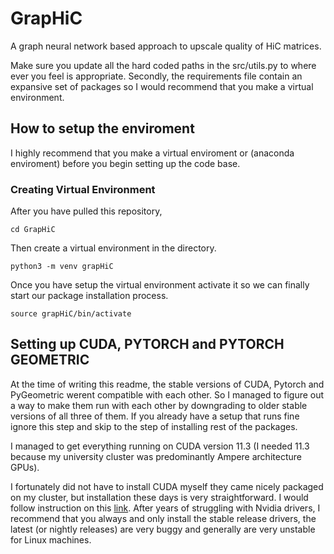 # GrapHiC
A graph neural network based approach to upscale quality of HiC matrices.


Make sure you update all the hard coded paths in the src/utils.py to where ever you feel is appropriate. Secondly, the requirements file contain an expansive set of packages so I would recommend that you make a virtual environment.



## How to setup the enviroment
I highly recommend that you make a virtual enviroment or (anaconda enviroment) before you begin setting up the code base. 


### Creating Virtual Environment
After you have pulled this repository, 

```
cd GrapHiC
```

Then create a virtual environment in the directory.

```
python3 -m venv grapHiC
```

Once you have setup the virtual environment activate it so we can finally start our package installation process. 

```
source grapHiC/bin/activate
```
## Setting up CUDA, PYTORCH and PYTORCH GEOMETRIC
At the time of writing this readme, the stable versions of CUDA, Pytorch and PyGeometric werent compatible with each other. So I managed to figure out a way to make them run with each other by downgrading to older stable versions of all three of them. If you already have a setup that runs fine ignore this step and skip to the step of installing rest of the packages. 

I managed to get everything running on CUDA version 11.3 (I needed 11.3 because my university cluster was predominantly Ampere architecture GPUs). 

I fortunately did not have to install CUDA myself they came nicely packaged on my cluster, but installation these days is very straightforward. I would follow instruction on this [link](https://developer.nvidia.com/cuda-11.3.0-download-archive?target_os=Linux). After years of struggling with Nvidia drivers, I recommend that you always and only install the stable release drivers, the latest (or nightly releases) are very buggy and generally are very unstable for Linux machines. 




